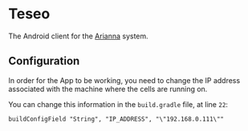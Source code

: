 # Teseo
The Android client for the [Arianna](https://github.com/albertogiunta/arianna/) system.

## Configuration
In order for the App to be working, you need to change the IP address associated with the machine where the cells are running on.

You can change this information in the ```build.gradle``` file, at line ```22```:

```buildConfigField "String", "IP_ADDRESS", "\"192.168.0.111\""```
